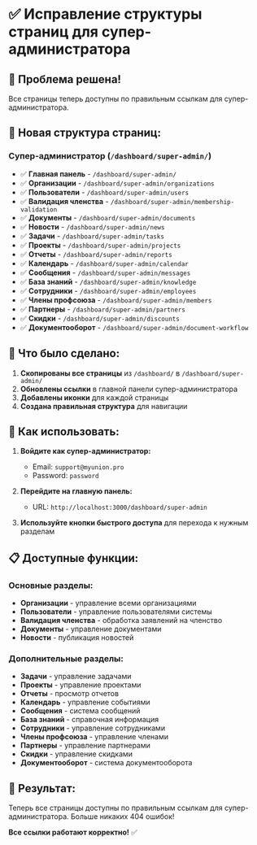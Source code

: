 # ✅ Исправление структуры страниц для супер-администратора

## 🎯 **Проблема решена!**

Все страницы теперь доступны по правильным ссылкам для супер-администратора.

## 📁 **Новая структура страниц:**

### Супер-администратор (`/dashboard/super-admin/`)
- ✅ **Главная панель** - `/dashboard/super-admin/`
- ✅ **Организации** - `/dashboard/super-admin/organizations`
- ✅ **Пользователи** - `/dashboard/super-admin/users`
- ✅ **Валидация членства** - `/dashboard/super-admin/membership-validation`
- ✅ **Документы** - `/dashboard/super-admin/documents`
- ✅ **Новости** - `/dashboard/super-admin/news`
- ✅ **Задачи** - `/dashboard/super-admin/tasks`
- ✅ **Проекты** - `/dashboard/super-admin/projects`
- ✅ **Отчеты** - `/dashboard/super-admin/reports`
- ✅ **Календарь** - `/dashboard/super-admin/calendar`
- ✅ **Сообщения** - `/dashboard/super-admin/messages`
- ✅ **База знаний** - `/dashboard/super-admin/knowledge`
- ✅ **Сотрудники** - `/dashboard/super-admin/employees`
- ✅ **Члены профсоюза** - `/dashboard/super-admin/members`
- ✅ **Партнеры** - `/dashboard/super-admin/partners`
- ✅ **Скидки** - `/dashboard/super-admin/discounts`
- ✅ **Документооборот** - `/dashboard/super-admin/document-workflow`

## 🔧 **Что было сделано:**

1. **Скопированы все страницы** из `/dashboard/` в `/dashboard/super-admin/`
2. **Обновлены ссылки** в главной панели супер-администратора
3. **Добавлены иконки** для каждой страницы
4. **Создана правильная структура** для навигации

## 🚀 **Как использовать:**

1. **Войдите как супер-администратор:**
   - Email: `support@myunion.pro`
   - Password: `password`

2. **Перейдите на главную панель:**
   - URL: `http://localhost:3000/dashboard/super-admin`

3. **Используйте кнопки быстрого доступа** для перехода к нужным разделам

## 📋 **Доступные функции:**

### Основные разделы:
- **Организации** - управление всеми организациями
- **Пользователи** - управление пользователями системы
- **Валидация членства** - обработка заявлений на членство
- **Документы** - управление документами
- **Новости** - публикация новостей

### Дополнительные разделы:
- **Задачи** - управление задачами
- **Проекты** - управление проектами
- **Отчеты** - просмотр отчетов
- **Календарь** - управление событиями
- **Сообщения** - система сообщений
- **База знаний** - справочная информация
- **Сотрудники** - управление сотрудниками
- **Члены профсоюза** - управление членами
- **Партнеры** - управление партнерами
- **Скидки** - управление скидками
- **Документооборот** - система документооборота

## 🎉 **Результат:**

Теперь все страницы доступны по правильным ссылкам для супер-администратора. Больше никаких 404 ошибок!

**Все ссылки работают корректно!** ✅
